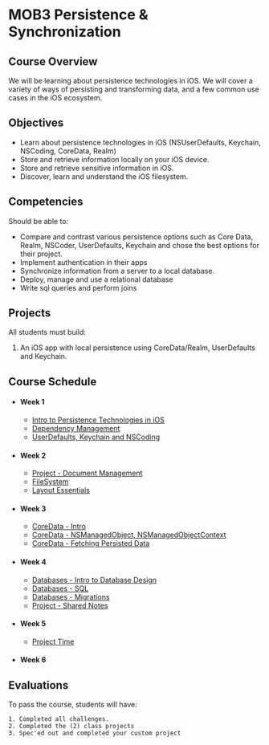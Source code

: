 # MOB3 Persistence & Synchronization

## Course Overview

We will be learning about persistence technologies in iOS. We will cover a variety of ways of persisting and transforming data, and a few common use cases in the iOS ecosystem.

## Objectives

- Learn about persistence technologies in iOS (NSUserDefaults, Keychain, NSCoding, CoreData, Realm)
- Store and retrieve information locally on your iOS device.
- Store and retrieve sensitive information in iOS.
- Discover, learn and understand the iOS filesystem.

## Competencies

Should be able to:

- Compare and contrast various persistence options such as Core Data, Realm, NSCoder, UserDefaults, Keychain and chose the best options for their project.
- Implement authentication in their apps
- Synchronize information from a server to a local database.
- Deploy, manage and use a relational database
- Write sql queries and perform joins

## Projects

All students must build:

1. An iOS app with local persistence using CoreData/Realm, UserDefaults and Keychain.

## Course Schedule

- #### Week 1
    - [Intro to Persistence Technologies in iOS](00-Intro-to-Persistence-Technologies)
    - [Dependency Management](01-Dependency-Management)
    - [UserDefaults, Keychain and NSCoding](02-UserDefaults-Keychain-NSCoding)
    
- #### Week 2
    - [Project - Document Management](Project-Document-Management)
    - [FileSystem](03-FileSystem)
    - [Layout Essentials](06-Layout-Essentials)
    
- #### Week 3
    - [CoreData - Intro](03-Intro-to-CoreData)
    - [CoreData - NSManagedObject, NSManagedObjectContext](04-CoreData-NSManagedObject)
    - [CoreData - Fetching Persisted Data](05-Intro-to-CoreData)

- #### Week 4
    - [Databases - Intro to Database Design](02-Intro-to-Database-Design)
    - [Databases - SQL](03-SQL)
    - [Databases - Migrations](04-Migrations)
    - [Project  - Shared Notes](08-Project-Shared-Notes)
    
- #### Week 5
    - [Project Time](08-Custom-Project)
    
- #### Week 6

## Evaluations

To pass the course, students will have:

    1. Completed all challenges.
    2. Completed the (2) class projects
    3. Spec'ed out and completed your custom project

